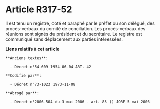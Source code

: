 # Article R317-52

Il est tenu un registre, coté et paraphé par le préfet ou son délégué, des procès-verbaux du comité de conciliation. Les
procès-verbaux des réunions sont signés du président et du secrétaire. Le registre est communiqué sans déplacement aux
parties intéressées.

**Liens relatifs à cet article**

	**Anciens textes**:

	  - Décret n°54-609 1954-06-04 ART. 42

	**Codifié par**:

	  - Décret n°73-1023 1973-11-08

	**Abrogé par**:

	  - Décret n°2006-504 du 3 mai 2006 - art. 83 () JORF 5 mai 2006
